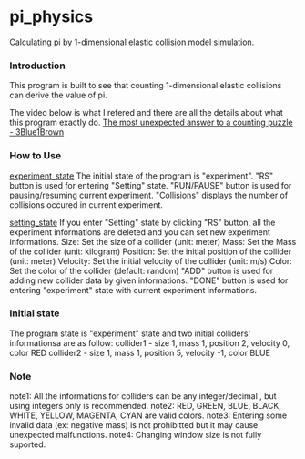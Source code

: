 # pi_physics
Calculating pi by 1-dimensional elastic collision model simulation.

### Introduction
This program is built to see that counting 1-dimensional elastic collisions can derive the value of pi.

The video below is what I refered and there are all the details about what this program exactly do.
[The most unexpected answer to a counting puzzle - 3Blue1Brown](https://youtu.be/HEfHFsfGXjs)

### How to Use
[experiment_state](https://user-images.githubusercontent.com/100181857/155081360-3270ba02-75c2-4a5d-b95f-9fb8b4eca92e.png)
The initial state of the program is "experiment".
"RS" button is used for entering "Setting" state.
"RUN/PAUSE" button is used for pausing/resuming current experiment.
"Collisions" displays the number of collisions occured in current experiment.

[setting_state](https://user-images.githubusercontent.com/100181857/155081429-efdc8147-b3a9-4086-b10d-4fbb60120f68.png)
If you enter "Setting" state by clicking "RS" button, all the experiment informations are deleted and you can set new experiment informations.
Size: Set the size of a collider (unit: meter)
Mass: Set the Mass of the collider (unit: kilogram)
Position: Set the initial position of the collider (unit: meter)
Velocity: Set the initial velocity of the collider (unit: m/s)
Color: Set the color of the collider (default: random)
"ADD" button is used for adding new collider data by given informations.
"DONE" button is used for entering "experiment" state with current experiment informations.

### Initial state
The program state is "experiment" state and two initial colliders' informationsa are as follow:
collider1 - size 1, mass 1, position 2, velocity 0, color RED
collider2 - size 1, mass 1, position 5, velocity -1, color BLUE

### Note
note1: All the informations for colliders can be any integer/decimal , but using integers only is recommended.
note2: RED, GREEN, BLUE, BLACK, WHITE, YELLOW, MAGENTA, CYAN are valid colors.
note3: Entering some invalid data (ex: negative mass) is not prohibitted but it may cause unexpected malfunctions.
note4: Changing window size is not fully suported.
